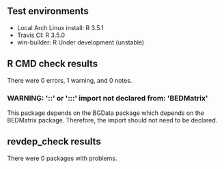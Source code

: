 ## Test environments

* Local Arch Linux install: R 3.5.1
* Travis CI: R 3.5.0
* win-builder: R Under development (unstable)


## R CMD check results

There were 0 errors, 1 warning, and 0 notes.

### WARNING: '::' or ':::' import not declared from: 'BEDMatrix'

This package depends on the BGData package which depends on the BEDMatrix
package. Therefore, the import should not need to be declared.


## revdep_check results

There were 0 packages with problems.
